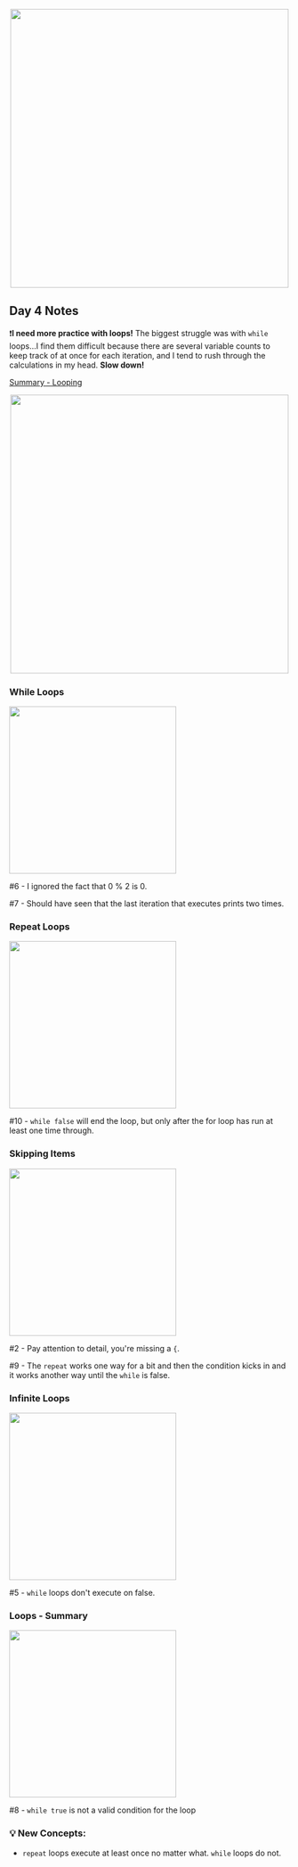 <p align="center"><img src="https://github.com/neilhiddink/100DaysOfSwift/blob/master/00.%20Resources/banner.png" width="500"></p>

## Day 4 Notes

❗️**I need more practice with loops!** The biggest struggle was with `while` loops...I find them difficult because there are several variable counts to keep track of at once for each iteration, and I tend to rush through the calculations in my head. **Slow down!** 

[Summary - Looping](https://youtu.be/iUZTn11QMG8)

<p align="center"><img src="https://github.com/neilhiddink/100DaysOfSwift/blob/master/01.%20Days%201-12/Day%204/Tests/00.%20Day%204%20Progress%202-4-19.png" width="500"></p>

### While Loops

<img src="https://github.com/neilhiddink/100DaysOfSwift/blob/master/01.%20Days%201-12/Day%204/Tests/02.%20While%20Loops%202-4-19.png" width="300">

#6 - I ignored the fact that 0 % 2 is 0.

#7 - Should have seen that the last iteration that executes prints two times.

### Repeat Loops

<img src="https://github.com/neilhiddink/100DaysOfSwift/blob/master/01.%20Days%201-12/Day%204/Tests/03.%20Repeat%20Loops%202-4-19.png" width="300">

#10 - `while false` will end the loop, but only after the for loop has run at least one time through.

### Skipping Items

<img src="https://github.com/neilhiddink/100DaysOfSwift/blob/master/01.%20Days%201-12/Day%204/Tests/06.%20Skipping%20Items%202-4-19.png" width="300">

#2 - Pay attention to detail, you're missing a `{`.

#9 - The `repeat` works one way for a bit and then the condition kicks in and it works another way until the `while` is false.

### Infinite Loops

<img src="https://github.com/neilhiddink/100DaysOfSwift/blob/master/01.%20Days%201-12/Day%204/Tests/07.%20Infinite%20Loops.png" width="300">

#5 - `while` loops don't execute on false.

### Loops - Summary

<img src="https://github.com/neilhiddink/100DaysOfSwift/blob/master/01.%20Days%201-12/Day%204/Tests/08.%20Loops%20-%20Summary%202-4-19.png" width="300">

#8 - `while true` is not a valid condition for the loop

### 💡 New Concepts:
- `repeat` loops execute at least once no matter what. `while` loops do not.
